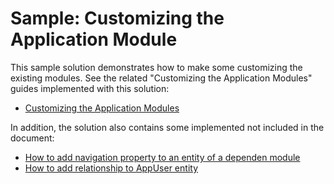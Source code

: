 # Sample: Customizing the Application Module

This sample solution demonstrates how to make some customizing the existing modules. See the related "Customizing the Application Modules" guides implemented with this solution:

* [Customizing the Application Modules](https://docs.abp.io/en/abp/latest/Customizing-Application-Modules-Guide)

In addition, the solution also contains some implemented not included in the document:

* [How to add navigation property to an entity of a dependen module](https://github.com/abpframework/abp/issues/3807#issuecomment-644682948)
* [How to add relationship to AppUser entity](https://github.com/abpframework/abp/issues/1414#issuecomment-508818941)